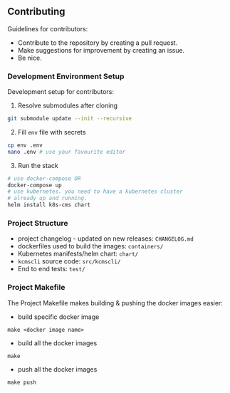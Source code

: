 ## Contributing
Guidelines for contributors:
- Contribute to the repository by creating a pull request.
- Make suggestions for improvement by creating an issue.
- Be nice.

### Development Environment Setup
Development setup for contributors:
1. Resolve submodules after cloning
```sh
git submodule update --init --recursive
```
2. Fill `env` file with secrets
```sh
cp env .env
nano .env # use your favourite editor
```
3. Run the stack
```sh
# use docker-compose OR
docker-compose up 
# use kubernetes. you need to have a kubernetes cluster
# already up and running.
helm install k8s-cms chart
```

### Project Structure
- project changelog - updated on new releases: `CHANGELOG.md`
- dockerfiles used to build the images: `containers/`
- Kubernetes manifests/helm chart: `chart/`
- `kcmscli` source code: `src/kcmscli/`
- End to end tests: `test/`

### Project Makefile
The Project Makefile makes building & pushing the docker images easier:
- build specific docker image 
```
make <docker image name>
```
- build all the docker images
```
make
```
- push all the docker images
```
make push
```

